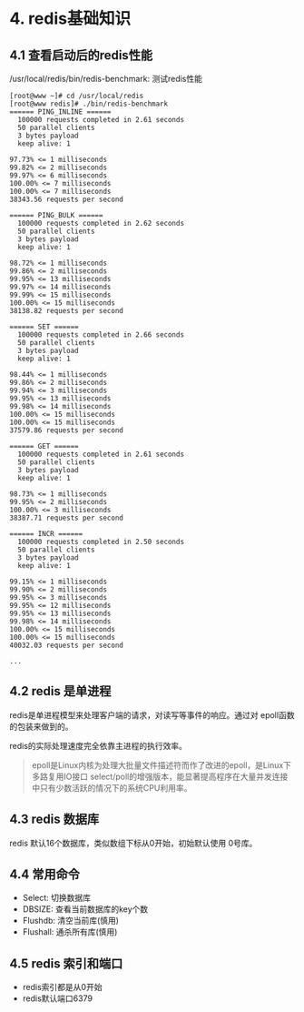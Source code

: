 # 4. redis基础知识

## 4.1 查看启动后的redis性能

/usr/local/redis/bin/redis-benchmark: 测试redis性能

```shell
[root@www ~]# cd /usr/local/redis
[root@www redis]# ./bin/redis-benchmark 
====== PING_INLINE ======
  100000 requests completed in 2.61 seconds
  50 parallel clients
  3 bytes payload
  keep alive: 1

97.73% <= 1 milliseconds
99.82% <= 2 milliseconds
99.97% <= 6 milliseconds
100.00% <= 7 milliseconds
100.00% <= 7 milliseconds
38343.56 requests per second

====== PING_BULK ======
  100000 requests completed in 2.62 seconds
  50 parallel clients
  3 bytes payload
  keep alive: 1

98.72% <= 1 milliseconds
99.86% <= 2 milliseconds
99.95% <= 13 milliseconds
99.97% <= 14 milliseconds
99.99% <= 15 milliseconds
100.00% <= 15 milliseconds
38138.82 requests per second

====== SET ======
  100000 requests completed in 2.66 seconds
  50 parallel clients
  3 bytes payload
  keep alive: 1

98.44% <= 1 milliseconds
99.86% <= 2 milliseconds
99.94% <= 3 milliseconds
99.95% <= 13 milliseconds
99.98% <= 14 milliseconds
100.00% <= 15 milliseconds
100.00% <= 15 milliseconds
37579.86 requests per second

====== GET ======
  100000 requests completed in 2.61 seconds
  50 parallel clients
  3 bytes payload
  keep alive: 1

98.73% <= 1 milliseconds
99.95% <= 2 milliseconds
100.00% <= 3 milliseconds
38387.71 requests per second

====== INCR ======
  100000 requests completed in 2.50 seconds
  50 parallel clients
  3 bytes payload
  keep alive: 1

99.15% <= 1 milliseconds
99.90% <= 2 milliseconds
99.95% <= 3 milliseconds
99.95% <= 12 milliseconds
99.95% <= 13 milliseconds
99.98% <= 14 milliseconds
100.00% <= 15 milliseconds
100.00% <= 15 milliseconds
40032.03 requests per second

...
```

## 4.2 redis 是单进程

redis是单进程模型来处理客户端的请求，对读写等事件的响应。通过对 epoll函数的包装来做到的。

redis的实际处理速度完全依靠主进程的执行效率。

> epoll是Linux内核为处理大批量文件描述符而作了改进的epoll，是Linux下多路复用IO接口 select/poll的增强版本，能显著提高程序在大量并发连接中只有少数活跃的情况下的系统CPU利用率。


## 4.3 redis 数据库
redis 默认16个数据库，类似数组下标从0开始，初始默认使用 0号库。


## 4.4 常用命令
* Select: 切换数据库
* DBSIZE: 查看当前数据库的key个数
* Flushdb: 清空当前库(慎用)
* Flushall: 通杀所有库(慎用)

## 4.5 redis 索引和端口
* redis索引都是从0开始
* redis默认端口6379
